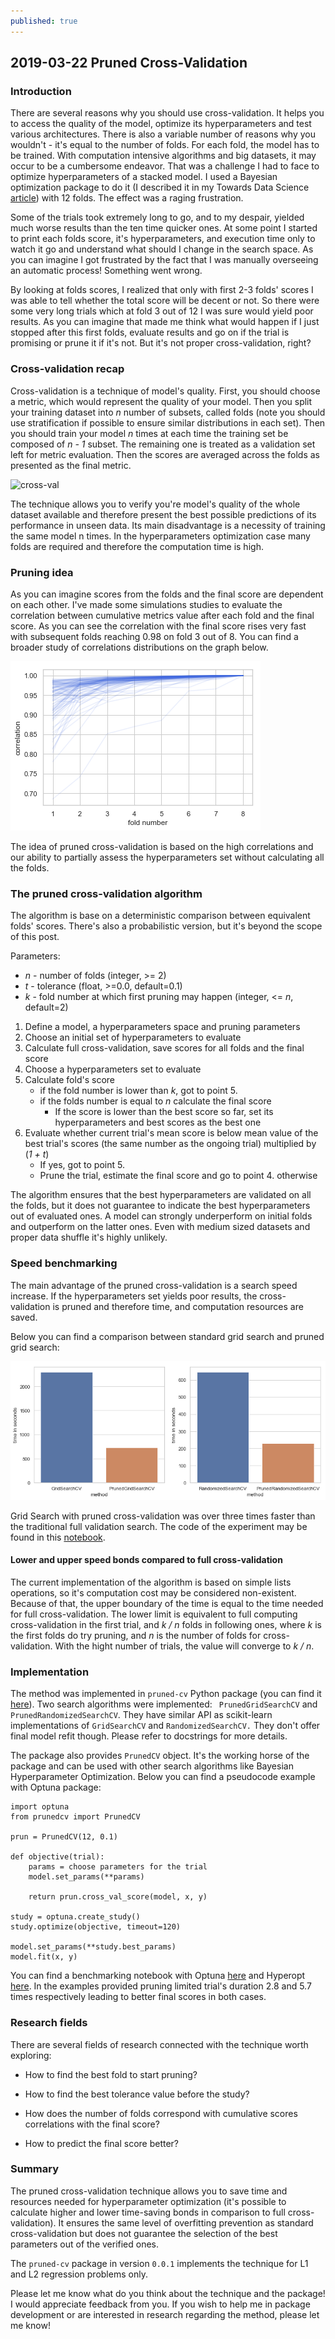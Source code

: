 ```yaml
---
published: true
---
```

## 2019-03-22 Pruned Cross-Validation

### Introduction

There are several reasons why you should use cross-validation. 
It helps you to access the quality of the model, optimize its hyperparameters and test various architectures. 
There is also a variable number of reasons why you wouldn't - it's equal to the number of folds. 
For each fold, the model has to be trained. With computation intensive algorithms and big datasets, 
it may occur to be a cumbersome endeavor. 
That was a challenge I had to face to optimize hyperparameters of a stacked model.
I used a Bayesian optimization package to do it (I described it in my 
Towards Data Science [article](https://towardsdatascience.com/how-to-make-your-model-awesome-with-optuna-b56d490368af))
with 12 folds. The effect was a raging frustration.

Some of the trials took extremely long to go, and to my despair, 
yielded much worse results than the ten time quicker ones. 
At some point I started to print each folds score, it's hyperparameters, and execution time only to watch 
it go and understand what should I change in the search space. 
As you can imagine I got frustrated by the fact that I was manually overseeing an automatic process! 
Something went wrong.

By looking at folds scores, I realized that only with first 2-3 folds' scores I was able to tell whether the 
total score will be decent or not. 
So there were some very long trials which at fold 3 out of 12 I was sure would yield poor results. 
As you can imagine that made me think what would happen if I just stopped after this first folds, 
evaluate results and go on if the trial is promising or prune it if it's not. 
But it's not proper cross-validation, right?

### Cross-validation recap

Cross-validation is a technique of model's quality. First, you should choose a metric, which would represent the quality of your model. Then you split your training dataset into _n_ number of subsets, called folds (note you should use stratification if possible to ensure similar distributions in each set). Then you should train your model _n_ times at each time the training set be composed of _n - 1_ subset. The remaining one is treated as a validation set left for metric evaluation. Then the scores are averaged across the folds as presented as the final metric.

![cross-val](https://upload.wikimedia.org/wikipedia/commons/1/1c/K-fold_cross_validation_EN.jpg)

The technique allows you to verify you're model's quality of the whole dataset available and therefore present the best possible predictions of its performance in unseen data. Its main disadvantage is a necessity of training the same model n times. In the hyperparameters optimization case many folds are required and therefore the computation time is high.

### Pruning idea

As you can imagine scores from the folds and the final score are dependent on each other. I've made some simulations 
studies to evaluate the correlation between cumulative metrics value after each fold and the final score.
As you can see the correlation with the final score rises very fast with subsequent folds reaching 0.98 on fold 3 out of 8. You can find a broader study of correlations distributions on the graph below.

<img src="images/correlations.png" alt="correlations">

The idea of pruned cross-validation is based on the high correlations and our ability to partially assess the 
hyperparameters set without calculating all the folds.

### The pruned cross-validation algorithm

The algorithm is base on a deterministic comparison between equivalent folds' scores. There's also a probabilistic version, but it's beyond the scope of this post.

Parameters:
* _n_ - number of folds (integer, >= 2)
* _t_ - tolerance (float, >=0.0, default=0.1)
* _k_ - fold number at which first pruning may happen (integer, <= _n_, default=2)

1. Define a model, a hyperparameters space and pruning parameters
1. Choose an initial set of hyperparameters to evaluate
1. Calculate full cross-validation, save scores for all folds and the final score
1. Choose a hyperparameters set to evaluate
1. Calculate fold's score
    * if the fold number is lower than _k_, got to point 5.
    * if the folds number is equal to _n_ calculate the final score
        * If the score is lower than the best score so far, set its hyperparameters and best scores as the best one
1. Evaluate whether current trial's mean score is below mean value of the best trial's scores (the same number as the ongoing trial) multiplied by (_1 + t_)
    * If yes, got to point 5.
    * Prune the trial, estimate the final score and go to point 4. otherwise
    
The algorithm ensures that the best hyperparameters are validated on all the folds, but it does not guarantee to indicate the best hyperparameters out of evaluated ones. A model can strongly underperform on initial folds and outperform on the latter ones. Even with medium sized datasets and proper data shuffle it's highly unlikely.

### Speed benchmarking

The main advantage of the pruned cross-validation is a search speed increase. If the hyperparameters set yields poor results, the cross-validation is pruned and therefore time, and computation resources are saved.

Below you can find a comparison between standard grid search and pruned grid search:

<img src="images/gs_vs_pgs.png" alt="gs_vs_pgs">


Grid Search with pruned cross-validation was over three times faster than the traditional full validation search. The code of the experiment may be found in this
[notebook](https://github.com/PiotrekGa/pruned-cv/blob/master/examples/GridSearchCV_Benchmark.ipynb).

#### Lower and upper speed bonds compared to full cross-validation

The current implementation of the algorithm is based on simple lists operations, so it's computation cost may be considered non-existent. Because of that, the upper boundary of the time is equal to the time needed for full cross-validation. The lower limit is equivalent to full computing cross-validation in the first trial, and _k / n_ folds in following ones, where _k_ is the first folds do try pruning, and _n_ is the number of folds for cross-validation. With the hight number of trials, the value will converge to _k / n_.

### Implementation

The method was implemented in `pruned-cv` Python package (you can find it [here](https://github.com/PiotrekGa/pruned-cv)). Two search algorithms were implemented: ` PrunedGridSearchCV` and `PrunedRandomizedSearchCV`. They have similar API as scikit-learn implementations of `GridSearchCV` and `RandomizedSearchCV.` They don't offer final model refit though. Please refer to docstrings for more details.

The package also provides `PrunedCV` object. It's the working horse of the package and can be used with other search algorithms like Bayesian Hyperparameter Optimization. Below you can find a pseudocode example with Optuna package:

```
import optuna
from prunedcv import PrunedCV

prun = PrunedCV(12, 0.1)

def objective(trial):
    params = choose parameters for the trial
    model.set_params(**params)

    return prun.cross_val_score(model, x, y)

study = optuna.create_study()
study.optimize(objective, timeout=120)

model.set_params(**study.best_params)
model.fit(x, y)
```
You can find a benchmarking notebook with Optuna [here](https://github.com/PiotrekGa/pruned-cv/blob/master/examples/Usage_with_Optuna.ipynb) and Hyperopt [here](https://github.com/PiotrekGa/pruned-cv/blob/master/examples/Usage_with_Hyperopt.ipynb). In the examples provided pruning limited trial's duration 2.8 and 5.7 times respectively leading to better final scores in both cases.

### Research fields

There are several fields of research connected with the technique worth exploring:

* How to find the best fold to start pruning?

* How to find the best tolerance value before the study?

* How does the number of folds correspond with cumulative scores correlations with the final score?

* How to predict the final score better?


### Summary

The pruned cross-validation technique allows you to save time and resources needed for hyperparameter optimization (it's possible to calculate higher and lower time-saving bonds in comparison to full cross-validation). It ensures the same level of overfitting prevention as standard cross-validation but does not guarantee the selection of the best parameters out of the verified ones.

The `pruned-cv` package in version `0.0.1` implements the technique for L1 and L2 regression problems only.

Please let me know what do you think about the technique and the package! I would appreciate feedback from you. If you wish to help me in package development or are interested in research regarding the method, please let me know!
